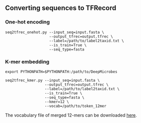 ## Converting sequences to TFRecord

### One-hot encoding

    seq2tfrec_onehot.py --input_seq=input.fasta \
                        --output_tfrec=output.tfrec \
                        --label=/path/to/label2taxid.txt \
                        --is_train=True \
                        --seq_type=fasta
  

### K-mer embedding

    export PYTHONPATH=$PYTHONPATH:/path/to/DeepMicrobes
  
    seq2tfrec_kmer.py --input_seq=input.fasta \
                      --output_tfrec=output.tfrec \
                      --label=/path/to/label2taxid.txt \
                      --is_train=True \
                      --seq_type=fasta \
                      --kmer=12 \
                      --vocab=/path/to/token_12mer


The vocabulary file of merged 12-mers can be downloaded [here](https://mail2sysueducn-my.sharepoint.com/:f:/g/personal/liangqx7_mail2_sysu_edu_cn/EoMaqt1sNbZHl9kFj84WvnsBT4dPFN_Yddkm0bo87Fms8g?e=KLgguV). 
